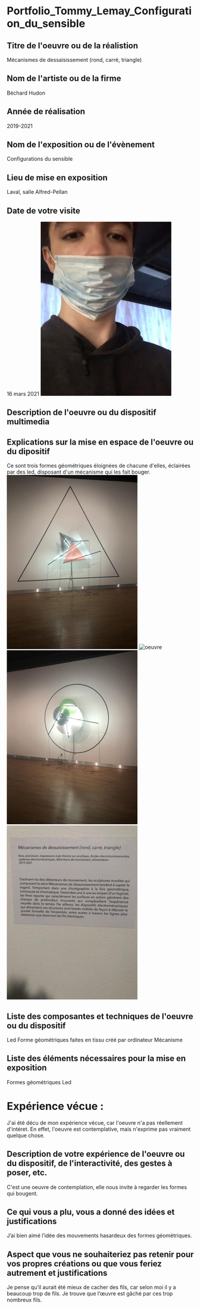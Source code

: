 # Portfolio_Tommy_Lemay_Configuration_du_sensible
## Titre de l'oeuvre ou de la réalistion
Mécanismes de dessaisissement (rond, carré, triangle)
## Nom de l'artiste ou de la firme 
Béchard Hudon
## Année de réalisation
2019-2021
## Nom de l'exposition ou de l'évènement
Configurations du sensible
## Lieu de mise en exposition
Laval, salle Alfred-Pellan
## Date de votre visite
16 mars 2021
![selphie](medias_configuration_sensible/selphie.jpg)
## Description de l'oeuvre ou du dispositif multimedia

## Explications sur la mise en espace de l'oeuvre ou du dipositif
Ce sont trois formes géométriques éloignées de chacune d'elles, éclairées par des led, disposant d'un mécanisme qui les fait bouger.
![oeuvre](medias_configuration_sensible/triangle.jpg)
![oeuvre](medias_configuration_sensible/carré.jpg)
![oeuvre](medias_configuration_sensible/cercle.jpg)
![explicatif](medias_configuration_sensible/panneau_explicatif.jpg)

## Liste des composantes et techniques de l'oeuvre ou du dispositif
Led
Forme géométriques faites en tissu créé par ordinateur
Mécanisme
## Liste des éléments nécessaires pour la mise en exposition
Formes géométriques
Led
# Expérience vécue :
J'ai été décu de mon expérience vécue, car l'oeuvre n'a pas réellement d'intéret. En effet, l'oeuvre est contemplative, mais n'exprime pas vraiment quelque chose.
## Description de votre expérience de l'oeuvre ou du dispositif, de l'interactivité, des gestes à poser, etc.
C'est une oeuvre de contemplation, elle nous invite à regarder les formes qui bougent.
## Ce qui vous a plu, vous a donné des idées et justifications
J’ai bien aimé l’idée des mouvements hasardeux des formes géométriques.
## Aspect que vous ne souhaiteriez pas retenir pour vos propres créations ou que vous feriez autrement et justifications
Je pense qu’il aurait été mieux de cacher des fils, car selon moi il y a beaucoup trop de fils. Je trouve que l’œuvre est gâché par ces trop nombreux fils.
